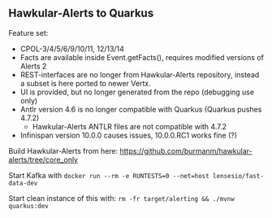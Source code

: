 ## Hawkular-Alerts to Quarkus

Feature set:
* CPOL-3/4/5/6/9/10/11, 12/13/14
* Facts are available inside Event.getFacts(), requires modified versions of Alerts 2
* REST-interfaces are no longer from Hawkular-Alerts repository, instead a subset is here ported to newer Vertx.
* UI is provided, but no longer generated from the repo (debugging use only)
* Antlr version 4.6 is no longer compatible with Quarkus (Quarkus pushes 4.7.2)
  * Hawkular-Alerts ANTLR files are not compatible with 4.7.2
* Infinispan version 10.0.0 causes issues, 10.0.0.RC1 works fine (?)

Build Hawkular-Alerts from here: https://github.com/burmanm/hawkular-alerts/tree/core_only

Start Kafka with ``docker run --rm -e RUNTESTS=0 --net=host lensesio/fast-data-dev``

Start clean instance of this with: ``rm -fr target/alerting && ./mvnw quarkus:dev``

